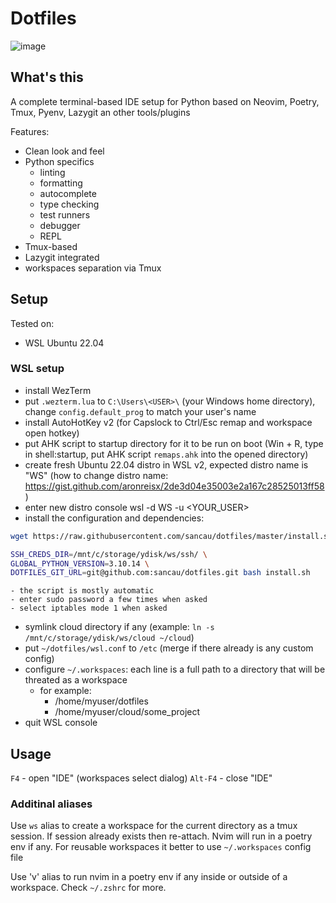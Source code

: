# Dotfiles

![image](https://github.com/sancau/dotfiles/assets/16306443/85808b56-e432-4346-b784-c798c915382c)

## What's this

A complete terminal-based IDE setup for Python based on Neovim, Poetry, Tmux, Pyenv, Lazygit an other tools/plugins

Features:

- Clean look and feel
- Python specifics
    - linting
    - formatting
    - autocomplete
    - type checking
    - test runners
    - debugger
    - REPL
- Tmux-based
- Lazygit integrated
- workspaces separation via Tmux

## Setup

Tested on:
- WSL Ubuntu 22.04

### WSL setup

- install WezTerm
- put `.wezterm.lua` to `C:\Users\<USER>\` (your Windows home directory), change `config.default_prog` to match your user's name
- install AutoHotKey v2 (for Capslock to Ctrl/Esc remap and workspace open hotkey)
- put AHK script to startup directory for it to be run on boot (Win + R, type in shell:startup, put AHK script `remaps.ahk` into the opened directory)
- create fresh Ubuntu 22.04 distro in WSL v2, expected distro name is "WS" (how to change distro name: https://gist.github.com/aronreisx/2de3d04e35003e2a167c28525013ff58)
- enter new distro console wsl -d WS -u <YOUR_USER>
- install the configuration and dependencies:

```bash
wget https://raw.githubusercontent.com/sancau/dotfiles/master/install.sh
```
```bash
SSH_CREDS_DIR=/mnt/c/storage/ydisk/ws/ssh/ \
GLOBAL_PYTHON_VERSION=3.10.14 \
DOTFILES_GIT_URL=git@github.com:sancau/dotfiles.git bash install.sh
```
    - the script is mostly automatic
    - enter sudo password a few times when asked
    - select iptables mode 1 when asked

- symlink cloud directory if any (example: `ln -s /mnt/c/storage/ydisk/ws/cloud ~/cloud`)
- put `~/dotfiles/wsl.conf` to `/etc` (merge if there already is any custom config)
- configure `~/.workspaces`: each line is a full path to a directory that will be threated as a workspace
    - for example:
        - /home/myuser/dotfiles
        - /home/myuser/cloud/some_project
- quit WSL console

## Usage

`F4` - open "IDE" (workspaces select dialog)
`Alt-F4` - close "IDE"

### Additinal aliases 

Use `ws` alias to create a workspace for the current directory as a tmux session. If session already exists then re-attach.
Nvim will run in a poetry env if any. For reusable workspaces it better to use `~/.workspaces` config file

Use 'v' alias to run nvim in a poetry env if any inside or outside of a workspace.
Check `~/.zshrc` for more.

